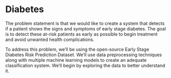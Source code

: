 # Diabetes
The problem statement is that we would like to create a system that detects if a patient shows the signs and symptoms of early stage diabetes. The goal is to detect these at-risk patients as early as possible to begin treatment and avoid unwanted health complications.

To address this problem, we’ll be using the open-source Early Stage Diabetes Risk Prediction Dataset. We’ll use data preprocessing techniques along with multiple machine learning models to create an adequate classification system. We’ll begin by exploring the data to better understand it.


